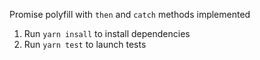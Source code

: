 Promise polyfill with `then` and `catch` methods implemented

1. Run `yarn insall` to install dependencies 
2. Run `yarn test` to launch tests


